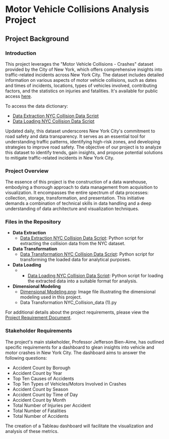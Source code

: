 # Motor Vehicle Collisions Analysis Project

## Project Background

### Introduction
This project leverages the "Motor Vehicle Collisions - Crashes" dataset provided by the City of New York, which offers comprehensive insights into traffic-related incidents across New York City. The dataset includes detailed information on various aspects of motor vehicle collisions, such as dates and times of incidents, locations, types of vehicles involved, contributing factors, and the statistics on injuries and fatalities. It's available for public access [here](https://data.cityofnewyork.us/Public-Safety/Motor-Vehicle-Collisions-Crashes/h9gi-nx95).

To access the data dictionary: 

- [Data Extraction NYC Collision Data Script](./Data%20Extraction%20NYC_Collision_data%20(1).py)
- [Data Loading NYC Collision Data Script](./Data%20Loading%20NYC_Collision_data.py)


Updated daily, this dataset underscores New York City's commitment to road safety and data transparency. It serves as an essential tool for understanding traffic patterns, identifying high-risk zones, and developing strategies to improve road safety. The objective of our project is to analyze this dataset to identify trends, gain insights, and propose potential solutions to mitigate traffic-related incidents in New York City.

### Project Overview
The essence of this project is the construction of a data warehouse, embodying a thorough approach to data management from acquisition to visualization. It encompasses the entire spectrum of data processes: collection, storage, transformation, and presentation. This initiative demands a combination of technical skills in data handling and a deep understanding of data architecture and visualization techniques.

### Files in the Repository
- **Data Extraction**
  - [Data Extraction NYC Collision Data Script](./Data%20Extraction%20NYC_Collision_data%20(1).py): Python script for extracting the collision data from the NYC dataset.
- **Data Transformation**
  - [Data Transformation NYC Collision Data Script](./Data%20Transformation%20NYC_Collision_data%20(1).py): Python script for transforming the loaded data for analytical purposes.
- **Data Loading**
  - - [Data Loading NYC Collision Data Script](./Data%20Loading%20NYC_Collision_data.py): Python script for loading the extracted data into a suitable format for analysis.
- **Dimensional Modeling**
  - [Dimensional Modeling.png](./Dimensional%20Modeling.png): Image file illustrating the dimensional modeling used in this project.
  - Data Transformation NYC_Collision_data (1).py

For additional details about the project requirements, please view the [Project Requirement Document](https://docs.google.com/document/d/1_kOnDBnnz1eypVWkyvQCl2P9orBKbbJV1yRB0RdKzTI/edit).

### Stakeholder Requirements
The project's main stakeholder, Professor Jefferson Bien-Aime, has outlined specific requirements for a dashboard to glean insights into vehicle and motor crashes in New York City. The dashboard aims to answer the following questions:

- Accident Count by Borough
- Accident Count by Year
- Top Ten Causes of Accidents
- Top Ten Types of Vehicles/Motors Involved in Crashes
- Accident Count by Season
- Accident Count by Time of Day
- Accident Count by Month
- Total Number of Injuries per Accident
- Total Number of Fatalities
- Total Number of Accidents

The creation of a Tableau dashboard will facilitate the visualization and analysis of these metrics.
